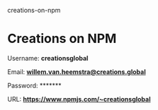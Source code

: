 creations-on-npm
# Creations on NPM

Username: **creationsglobal**

Email: **willem.van.heemstra@creations.global**

Password: *******

URL: **https://www.npmjs.com/~creationsglobal**
